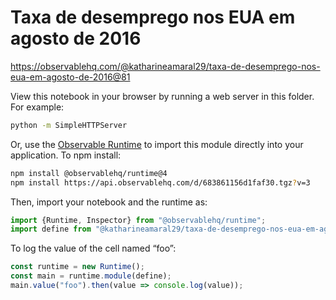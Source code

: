 # Taxa de desemprego nos EUA em agosto de 2016

https://observablehq.com/@katharineamaral29/taxa-de-desemprego-nos-eua-em-agosto-de-2016@81

View this notebook in your browser by running a web server in this folder. For
example:

~~~sh
python -m SimpleHTTPServer
~~~

Or, use the [Observable Runtime](https://github.com/observablehq/runtime) to
import this module directly into your application. To npm install:

~~~sh
npm install @observablehq/runtime@4
npm install https://api.observablehq.com/d/683861156d1faf30.tgz?v=3
~~~

Then, import your notebook and the runtime as:

~~~js
import {Runtime, Inspector} from "@observablehq/runtime";
import define from "@katharineamaral29/taxa-de-desemprego-nos-eua-em-agosto-de-2016";
~~~

To log the value of the cell named “foo”:

~~~js
const runtime = new Runtime();
const main = runtime.module(define);
main.value("foo").then(value => console.log(value));
~~~
